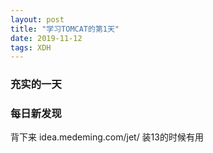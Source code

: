 ```yaml
---  
layout: post  
title: "学习TOMCAT的第1天"   
date: 2019-11-12
tags: XDH    
---  
```




### 充实的一天

### 每日新发现

背下来 idea.medeming.com/jet/ 装13的时候有用


